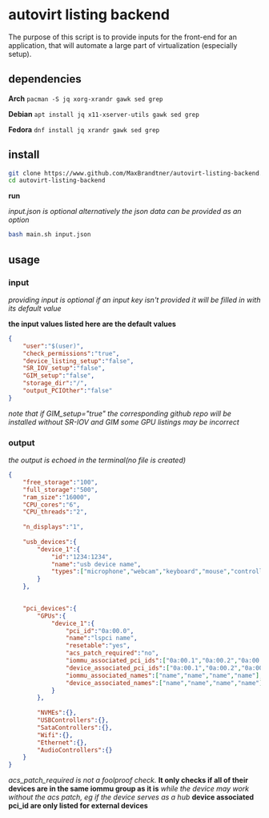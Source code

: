 # autovirt listing backend

The purpose of this script is to provide inputs for the front-end for an application, that will automate a large part of virtualization (especially setup).

## dependencies
**Arch**
`pacman -S jq xorg-xrandr gawk sed grep`

**Debian**
`apt install jq x11-xserver-utils gawk sed grep`

**Fedora**
`dnf install jq xrandr gawk sed grep`


## install

```bash
git clone https://www.github.com/MaxBrandtner/autovirt-listing-backend.git
cd autovirt-listing-backend
```
**run**

*input.json is optional*
*alternatively the json data can be provided as an option*

```bash
bash main.sh input.json
```

## usage

### input
*providing input is optional*
*if an input key isn't provided it will be filled in with its default value*

**the input values listed here are the default values**

```json
{
	"user":"$(user)",
	"check_permissions":"true",
	"device_listing_setup":"false",
	"SR_IOV_setup":"false",
	"GIM_setup":"false",
	"storage_dir":"/",
	"output_PCIOther":"false"
}
```
*note that if GIM_setup="true" the corresponding github repo will be installed*
*without SR-IOV and GIM some GPU listings may be incorrect*


### output
*the output is echoed in the terminal(no file is created)*

```json
{
	"free_storage":"100",
	"full_storage":"500",
	"ram_size":"16000",
	"CPU_cores":"6",
	"CPU_threads":"2",
	
	"n_displays":"1",
	
	"usb_devices":{
		"device_1":{
			"id":"1234:1234",
			"name":"usb device name",
			"types":["microphone","webcam","keyboard","mouse","controller","storage","hid"]
		}
	},

	
	"pci_devices":{
		"GPUs":{
			"device_1":{
				"pci_id":"0a:00.0",
				"name":"lspci name",
				"resetable":"yes",
				"acs_patch_required":"no",
				"iommu_associated_pci_ids":["0a:00.1","0a:00.2","0a:00.3"],
				"device_associated_pci_ids":["0a:00.1","0a:00.2","0a:00.3"],
				"iommu_associated_names":["name","name","name","name"],
				"device_associated_names":["name","name","name","name"]
			}
		},
		
		"NVMEs":{},
		"USBControllers":{},
		"SataControllers":{},
		"Wifi":{},
		"Ethernet":{},
		"AudioControllers":{}
	}
}
```

*acs_patch_required is not a foolproof check.* **It only checks if all of their devices are in the same iommu group as it is**  *while the device may work without the acs patch, eg if the device serves as a hub*
**device associated pci_id are only listed for external devices**

